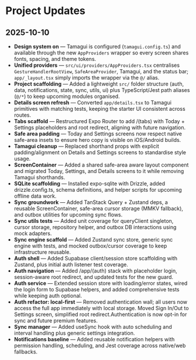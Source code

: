 # Project Updates

## 2025-10-10

- **Design system on** — Tamagui is configured (`tamagui.config.ts`) and available through the new `AppProviders` wrapper so every screen shares fonts, spacing, and theme tokens.
- **Unified providers** — `src/ui/providers/AppProviders.tsx` centralises `GestureHandlerRootView`, `SafeAreaProvider`, Tamagui, and the status bar; `app/_layout.tsx` simply imports the wrapper via the `@/` alias.
- **Project scaffolding** — Added a lightweight `src/` folder structure (auth, data, notifications, state, sync, utils, ui) plus TypeScript/Jest path aliases (`@/*`) to keep upcoming modules organised.
- **Details screen refresh** — Converted `app/details.tsx` to Tamagui primitives with matching tests, keeping the starter UI consistent across routes.
- **Tabs scaffold** — Restructured Expo Router to add /(tabs) with Today + Settings placeholders and root redirect, aligning with future navigation.
- **Safe area padding** — Today and Settings screens now respect native safe-area insets to ensure hero copy is visible on iOS/Android builds.
- **Tamagui cleanup** — Replaced shorthand props with explicit padding/alignment on Details and Settings screens to standardise style usage.
- **ScreenContainer** — Added a shared safe-area aware layout component and migrated Today, Settings, and Details screens to it while removing Tamagui shorthands.
- **SQLite scaffolding** — Installed expo-sqlite with Drizzle, added drizzle.config.ts, schema definitions, and helper scripts for upcoming offline data work.
- **Sync groundwork** — Added TanStack Query + Zustand deps, a reusable ScreenContainer, safe-area cursor storage (MMKV fallback), and outbox utilities for upcoming sync flows.
- **Sync utils tests** — Added unit coverage for queryClient singleton, cursor storage, repository helper, and outbox DB interactions using mock adapters.
- **Sync engine scaffold** — Added Zustand sync store, generic sync engine with tests, and mocked outbox/cursor coverage to keep infrastructure reusable.
- **Auth shell** — Added Supabase client/session store scaffolding with Zustand, plus initial auth listener test coverage.
- **Auth navigation** — Added /app/(auth) stack with placeholder login, session-aware root redirect, and updated tests for the new guard.
- **Auth service** — Extended session store with loading/error states, wired the login form to Supabase helpers, and added comprehensive tests while keeping auth optional.
- **Auth refactor: local-first** — Removed authentication wall; all users now access the full app immediately with local storage. Moved Sign In/Out to Settings screen, simplified root redirect.Authentication is now opt-in for sync and future premium features.
- **Sync manager** — Added useSync hook with auto scheduling and interval handling plus generic settings integration.
- **Notifications baseline** — Added reusable notification helpers with permission handling, scheduling, and Jest coverage across native/web fallbacks.
